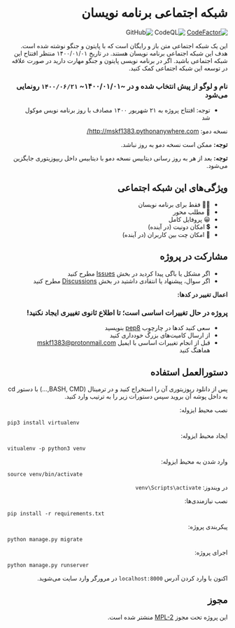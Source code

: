 <div dir="rtl">

# شبکه اجتماعی برنامه نویسان
[![CodeFactor](https://www.codefactor.io/repository/github/mskf1383/programmers-social/badge)](https://www.codefactor.io/repository/github/mskf1383/programmers-social)
![CodeQL](https://github.com/mskf1383/Programmers-Social/workflows/CodeQL/badge.svg)
![GitHub](https://img.shields.io/github/license/mskf1383/Programmers-Social)


این یک  شبکه اجتماعی متن باز و رایگان است که با پایتون و جنگو نوشته شده است. هدف این شبکه اجتماعی برنامه نویسان هستند. در تاریخ ۱۴۰۰/۰۱/۰۱ منتظر افتتاح این شبکه اجتماعی باشید.
اگر در برنامه نویسی پایتون و جنگو مهارت دارید در صورت علاقه در توسعه این شبکه اجتماعی کمک کنید.

### نام و لوگو از پیش انتخاب شده و در ~۱۴۰۰/۰۱/۰۱~ `۱۴۰۰/۰۶/۲۱` رونمایی می‌شود

- توجه: افتتاح پروژه به ۲۱ شهریور ۱۴۰۰ مصادف با روز برنامه نویس موکول شد


نسخه دمو: http://mskf1383.pythonanywhere.com/

**توجه:** ممکن است نسخه دمو به روز نباشد.

**توجه:** بعد از هر به روز رسانی دیتابیس نسخه دمو با دیتابیس داخل ریپوزیتوری جایگزین می‌شود.


## ویژگی‌های این شبکه اجتماعی
- 👨‍💻 فقط برای برنامه نویسان
- 📜 مطلب محور
- 😀 پروفایل کامل
- 💲 امکان دونیت (در آینده)
- 💬 امکان چت بین کاربران (در آینده)


## مشارکت در پروژه
- اگر مشکل یا باگی پیدا کردید در بخش [Issues](https://github.com/mskf1383/Programmers-Social/issues) مطرح کنید
- اگر سوال، پیشنهاد یا انتقادی داشتید در بخش [Discussions](https://github.com/mskf1383/Programmers-Social/discussions) مطرح کنید

**اعمال تغییر در کدها:**

### پروژه در حال تغییرات اساسی است؛ تا اطلاع ثانوی تغییری ایجاد نکنید!

- سعی کنید کدها در چارچوب [pep8](http://pep8.org/) بنویسید
- از ارسال کامیت‌های بزرگ خودداری کنید
- قبل از انجام تغییرات اساسی با ایمیل mskf1383@protonmail.com هماهنگ کنید


## دستورالعمل استفاده
پس از دانلود رپوزیتوری آن را استخراج کنید و در ترمینال (BASH, CMD,...) با دستور cd به داخل پوشه آن بروید سپس دستورات زیر را به ترتیب وارد کنید.

نصب محیط ایزوله:
</div>

```
pip3 install virtualenv
```
<div dir="rtl">

ایجاد محیط ایزوله:
</div>

```
vitualenv -p python3 venv
```
<div dir="rtl">

وارد شدن به محیط ایزوله:
</div>

```
source venv/bin/activate
```
<div dir="rtl">

در ویندوز: `venv\Scripts\activate`

نصب نیازمندی‌ها:
</div>

```
pip install -r requirements.txt
```
<div dir="rtl">

پیکربندی پروژه:
</div>

```
python manage.py migrate
```
<div dir="rtl">

اجرای پروژه:
</div>

```
python manage.py runserver
```
<div dir="rtl">

اکنون با وارد کردن آدرس `localhost:8000` در مرورگر وارد سایت می‌شوید.


## مجوز
این پروژه تحت مجوز [MPL-2](https://github.com/mskf1383/Programmers-Social/blob/main/LICENSE) منشتر شده است.
</div>
